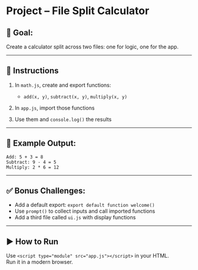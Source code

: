 # Project – File Split Calculator

## 🧠 Goal:
Create a calculator split across two files: one for logic, one for the app.

---

## 🔧 Instructions

1. In `math.js`, create and export functions:
   - `add(x, y)`, `subtract(x, y)`, `multiply(x, y)`

2. In `app.js`, import those functions

3. Use them and `console.log()` the results

---

## 🧪 Example Output:
```
Add: 5 + 3 = 8
Subtract: 9 - 4 = 5
Multiply: 2 * 6 = 12
```

---

## ✅ Bonus Challenges:
- Add a default export: `export default function welcome()`
- Use `prompt()` to collect inputs and call imported functions
- Add a third file called `ui.js` with display functions

---

## ▶️ How to Run

Use `<script type="module" src="app.js"></script>` in your HTML.  
Run it in a modern browser.
